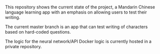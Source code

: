 This repository shows the current state of the project, a Mandarin Chinese language learning app with an emphasis on allowing users to test their writing.

The current master branch is an app that can test writing of characters based on hard-coded questions.

The logic for the neural network/API Docker logic is currently hosted in a private repository.
